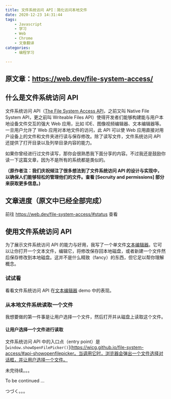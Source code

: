 ```yaml
---
title: 文件系统访问 API：简化访问本地文件
date: 2020-12-23 14:31:44
tags:
	- Javascript
	- 学习
	- Web
	- Chrome
	- 文章翻译
categories:
	- 编程学习

---
```


## 原文章：https://web.dev/file-system-access/

## 什么是文件系统访问 API

文件系统访问 API（[The File System Access API](https://wicg.github.io/file-system-access/)，之前又叫 Native File System API，更之前叫 Writeable Files API）使得开发者们能够构建能与用户本地设备文件交互的强大 Web 应用，比如 IDE、图像视频编辑器、文本编辑器等。一旦用户允许了 Web 应用对本地文件的访问，此 API 可以使 Web 应用直接对用户设备上的文件和文件夹进行读与保存修改。除了读写文件，文件系统访问 API 还提供了打开目录以及列举目录内容的能力。



如果你曾经进行过文件读写，那你会很熟悉我下面分享的内容。不过我还是鼓励你读一下这篇文章，因为不是所有的系统都是类似的。

**（原作者注：我们庆祝倾注了很多想法到了文件系统访问 API 的设计与实现中，以确保人们能够轻松的管理他们的文件。查看 [Secruity and permissions] 部分来获取更多信息。)**

## 文章进度（原文中已经全部完成）

前往 https://web.dev/file-system-access/#status 查看

## 使用文件系统访问 API

为了展示文件系统访问 API 的能力与好用，我写了一个单文件[文本编辑器](https://googlechromelabs.github.io/text-editor/)。它可以让你打开一个文本文件，编辑它，将修改保存回本地磁盘，或者新建一个文件然后保存修改到本地磁盘。这并不是什么精致（fancy）的东西，但它足以帮你理解概念。

### 试试看

看看文件系统访问 API 在[文本编辑器](https://googlechromelabs.github.io/text-editor/) demo 中的表现。

### 从本地文件系统读取一个文件

我想要做的第一件事是让用户选择一个文件，然后打开并从磁盘上读取这个文件。

#### 让用户选择一个文件进行读取

文件系统访问 API 中的入口点（entry point）是 [`window.showOpenFilePicker()`](https://wicg.github.io/file-system-access/#api-showopenfilepicker。当调用它时，浏览器会弹出一个文件选择对话框，并让用户选择一个文件。

未完待续。。。

To be continued ...

つづく。。。